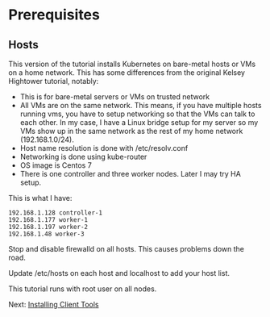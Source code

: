 # Prerequisites

## Hosts

This version of the tutorial installs Kubernetes on bare-metal hosts
or VMs on a home network. This has some differences from the original
Kelsey Hightower tutorial, notably:

 - This is for bare-metal servers or VMs on trusted network
 - All VMs are on the same network. This means, if you have
   multiple hosts running vms, you have to setup networking
   so that the VMs can talk to each other. In my case, I have
   a Linux bridge setup for my server so my VMs show up in the
   same network as the rest of my home network (192.168.1.0/24).
 - Host name resolution is done with /etc/resolv.conf
 - Networking is done using kube-router
 - OS image is Centos 7
 - There is one controller and three worker nodes. Later I may try
   HA setup.


This is what I have:

```
192.168.1.128 controller-1
192.168.1.177 worker-1
192.168.1.197 worker-2
192.168.1.48 worker-3
```

Stop and disable firewalld on all hosts. This causes problems down the road.

Update /etc/hosts on each host and localhost to add your host list.

This tutorial runs with root user on all nodes.

Next: [Installing Client Tools](02-client-tools.md)
